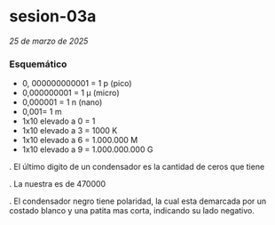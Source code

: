 # sesion-03a
*25 de marzo de 2025*

### Esquemático

- 0, 000000000001 = 1 p (pico)
- 0,000000001 = 1 μ (micro)
- 0,000001 = 1 n (nano)
- 0,001= 1 m
- 1x10 elevado a 0 = 1
- 1x10 elevado a 3 = 1000 K
- 1x10 elevado a 6 = 1.000.000 M
- 1x10 elevado a 9 = 1.000.000.000 G

. El último digito de un condensador es la cantidad de ceros que tiene 

. La nuestra es de 470000

. El condensador negro tiene polaridad, la cual esta demarcada por un costado blanco y una patita mas corta, indicando su lado negativo.

